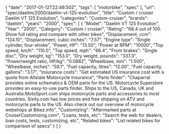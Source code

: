 {
    "date": "2017-01-12T22:46:50Z",
    "tags": [
        "motorbike",
        "spec"
    ],
    "url": "spec\/daelim\/2000\/daelim-vt-125-evolution",
    "title": "Custom \/ cruiser Daelim VT 125 Evolution",
    "categories": "Custom-cruiser",
    "brands": "daelim",
    "years": "2000",
    "spec": [
        {
            "Model": "Daelim VT 125 Evolution",
            "Year": "2000",
            "Category": "Custom \/ cruiser",
            "Rating": "68.4 out of 100. Show full rating and compare with other bikes",
            "Displacement, ccm": "124.10",
            "Displacement, cubic inches": "7.57",
            "Engine type": "Single cylinder, four-stroke",
            "Power, HP": "13.50",
            "Power at RPM": "10000",
            "Top speed, km\/h": "110.0",
            "Top speed, mph": "68.4",
            "Front brakes": "Single disc",
            "Dry weight, kg": "153.0",
            "Dry weight, pounds": "337.3",
            "Power\/weight ratio, HP\/kg": "0.0882",
            "Wheelbase, mm": "1.500",
            "Wheelbase, inches": "59.1",
            "Fuel capacity, litres": "12.00",
            "Fuel capacity, gallons": "3.17",
            "Insurance costs": "Get estimated US insurance cost with a quote from Allstate Motorcycle Insurance",
            "Parts finder": "Chaparral provides online schematics & OEM parts for the US.   Motorcycle Superstore provides an easy-to-use parts finder. Ships to the US, Canada, UK and Australia.MotoSport.com ships motorcycle parts and accessories to most countries.    Sixity.com has low prices and free shipping on ATV and motorcycle parts to the US. Also check out our overview of motorcycle webshops at Bikez.info",
            "Customizing": "Aftermarked parts at CruiserCustomizing.com",
            "Loans, tests, etc": "Search the web for dealers, loan costs, tests, customizing, etc",
            "Related bikes": "List related bikes for comparison of specs"
        }
    ]
}